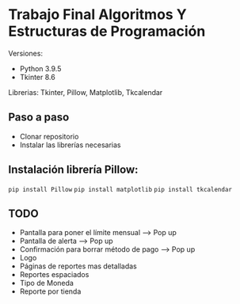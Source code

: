 # Trabajo Final Algoritmos Y Estructuras de Programación

Versiones: 
+ Python 3.9.5
+ Tkinter 8.6

Librerias: Tkinter, Pillow, Matplotlib, Tkcalendar

## Paso a paso
+ Clonar repositorio
+ Instalar las librerías necesarias 

## Instalación librería Pillow:
`pip install Pillow`
`pip install matplotlib`
`pip install tkcalendar`


## TODO
+ Pantalla para poner el límite mensual --> Pop up
+ Pantalla de alerta --> Pop up
+ Confirmación para borrar método de pago --> Pop up
+ Logo
+ Páginas de reportes mas detalladas
+ Reportes espaciados
+ Tipo de Moneda
+ Reporte por tienda
